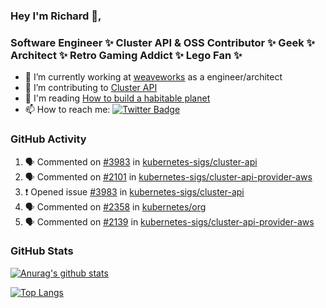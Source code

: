 ### Hey I'm Richard 👋, 

<h3 align="left">Software Engineer ✨ Cluster API & OSS Contributor ✨ Geek ✨ Architect ✨ Retro Gaming Addict ✨ Lego Fan ✨</h3>

- 🔭 I’m currently working at [weaveworks](https://github.com/weaveworks) as a engineer/architect
- 👯 I’m contributing to [Cluster API](https://github.com/kubernetes-sigs/cluster-api-provider-aws/pulls?q=is%3Aissue+is%3Apr+author%3Arichardcase+)
- 💬 I'm reading [How to build a habitable planet](https://www.amazon.co.uk/How-Build-Habitable-Planet-Humankind/dp/0691140065)
- 📫 How to reach me: [![Twitter Badge](https://img.shields.io/badge/-@fruit_case-00acee?style=flat&logo=Twitter&logoColor=white)](https://twitter.com/intent/follow?screen_name=fruit_case "Follow on Twitter")

### GitHub Activity 

<!--START_SECTION:activity-->
1. 🗣 Commented on [#3983](https://github.com/kubernetes-sigs/cluster-api/issues/3983) in [kubernetes-sigs/cluster-api](https://github.com/kubernetes-sigs/cluster-api)
2. 🗣 Commented on [#2101](https://github.com/kubernetes-sigs/cluster-api-provider-aws/issues/2101) in [kubernetes-sigs/cluster-api-provider-aws](https://github.com/kubernetes-sigs/cluster-api-provider-aws)
3. ❗️ Opened issue [#3983](https://github.com/kubernetes-sigs/cluster-api/issues/3983) in [kubernetes-sigs/cluster-api](https://github.com/kubernetes-sigs/cluster-api)
4. 🗣 Commented on [#2358](https://github.com/kubernetes/org/issues/2358) in [kubernetes/org](https://github.com/kubernetes/org)
5. 🗣 Commented on [#2139](https://github.com/kubernetes-sigs/cluster-api-provider-aws/issues/2139) in [kubernetes-sigs/cluster-api-provider-aws](https://github.com/kubernetes-sigs/cluster-api-provider-aws)
<!--END_SECTION:activity-->

### GitHub Stats

[![Anurag's github stats](https://github-readme-stats.vercel.app/api?username=richardcase&count_private=true&show_icons=true)](https://github.com/anuraghazra/github-readme-stats)

[![Top Langs](https://github-readme-stats.vercel.app/api/top-langs/?username=richardcase&hide=html&layout=compact)](https://github.com/anuraghazra/github-readme-stats)
